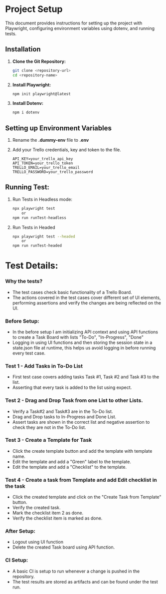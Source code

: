 # Project Setup

This document provides instructions for setting up the project with Playwright, configuring environment variables using dotenv, and running tests.

## Installation

1. **Clone the Git Repository:** 

    ```bash
    git clone <repository-url>
    cd <repository-name>
    ```
2. **Install Playwright:**

    ```bash
    npm init playwright@latest
    ```
3. **Install Dotenv:**

    ```bash
    npm i dotenv
    ```
## Setting up Environment Variables

1. Rename the **.dummy-env** file to **.env**
2. Add your Trello credentials, key and token to the file.

    ```
    API_KEY=your_trello_api_key
    API_TOKEN=your_trello_token
    TRELLO_EMAIL=your_trello_email
    TRELLO_PASSWORD=your_trello_password
    ```

## Running Test:

1. Run Tests in Headless mode:

    ```bash
    npx playwright test 
        or
    npm run runTest-headless
    ```
2. Run Tests in Headed
    ```bash
    npx playwright test --headed
        or
    npm run runTest-headed
    ```


# Test Details:

### Why the tests?
- The test cases check basic functionality of a Trello Board.
- The actions covered in the test cases cover different set of UI elements, performing assertions and verify the changes are being reflected on the UI.

### Before Setup:
- In the before setup I am initializing API context and using API functions to create a Task Board with lists "To-Do", "In-Progress", "Done"
- Logging in using UI functions and then storing the session state in a state.json file at runtime, this helps us avoid logging in before running every test case.

### Test 1 - Add Tasks in To-Do List
- First test case covers adding tasks Task #1, Task #2 and Task #3 to the list.
- Asserting that every task is added to the list using expect.

### Test 2 - Drag and Drop Task from one List to other Lists.
- Verify a Task#2 and Task#3 are in the To-Do list.
- Drag and Drop tasks to In-Progress and Done List.
- Assert tasks are shown in the correct list and negative assertion to check they are not in the To-Do list.

### Test 3 - Create a Template for Task
- Click the create template button and add the template with template name.
- Edit the template and add a "Green" label to the template.
- Edit the template and add a "Checklist" to the template.

### Test 4 - Create a task from Template and add Edit checklist in the task
- Click the created template and click on the "Create Task from Template" button.
- Verify the created task.
- Mark the checklist item 2 as done.
- Verify the checklist item is marked as done.

### After Setup:
- Logout using UI function
- Delete the created Task board using API function.

### CI Setup:
- A basic CI is setup to run whenever a change is pushed in the repository.
- The test results are stored as artifacts and can be found under the test run.